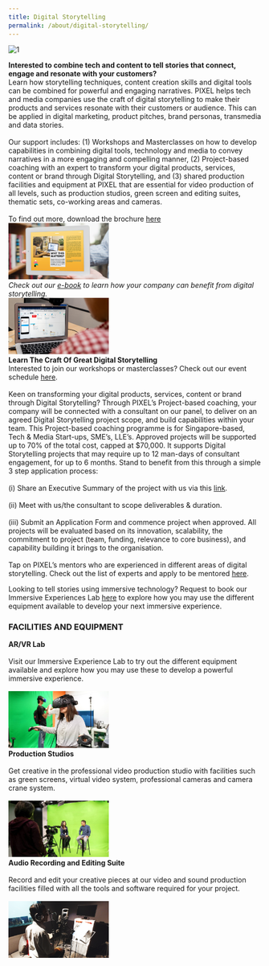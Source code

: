 ```yaml
---
title: Digital Storytelling
permalink: /about/digital-storytelling/
---
```

![1](/images/digital-storytelling/DS_Banner_1440x432.jpg)

<div class="row">
  <div class="column4">
    <b>Interested to combine tech and content to tell stories that connect, engage and resonate with your customers?</b><br><div class="spacer"> </div>
Learn how storytelling techniques, content creation skills and digital tools can be combined for powerful and engaging narratives. PIXEL helps tech and media companies use the craft of digital storytelling to make their products and services resonate with their customers or audience. This can be applied in digital marketing, product pitches, brand personas, transmedia and data stories.<br><br>
Our support includes: (1) Workshops and Masterclasses on how to develop capabilities in combining digital tools, technology and media to convey narratives in a more engaging and compelling manner, (2) Project-based coaching with an expert to transform your digital products, services, content or brand through Digital Storytelling, and (3) shared production facilities and equipment at PIXEL that are essential for video production of all levels, such as production studios, green screen and editing suites, thematic sets, co-working areas and cameras.<br><br>
    To find out more, download the brochure <a href="/files/PIXEL Brochure_DigitalStorytelling.pdf">here</a>
  </div>
  <div class="column5">
    <a href="/files/The_SME_Guide_to_DT_UIUX_DS-(FA).pdf" target="_blank"><img src="/images/design-thinking/04PIXELStarterKitImg.png" width="200"></a><br>
  <i>Check out our <a href="/files/The_SME_Guide_to_DT_UIUX_DS-(FA).pdf" target="_blank" >e-book</a> to learn how your company can benefit from digital storytelling.</i><br>
  </div>
       </div>
<div class="row"><div class="spacer1"> </div></div>       
<div class="row">
  <div class="column4">
    <img src="/images/digital-storytelling/DigitalStorytelling_Img2_770-x-430.png" width="200">
  </div>
  <div class="column5">
    <b>Learn The Craft Of Great Digital Storytelling</b><br>
    <div class="spacer"> </div>
    Interested to join our workshops or masterclasses? Check out our event schedule <a href="/events/">here</a>.<br><br>
    Keen on transforming your digital products, services, content or brand through Digital Storytelling? Through PIXEL’s Project-based coaching, your company will be connected with a consultant on our panel, to deliver on an agreed Digital Storytelling project scope, and build capabilities within your team. This Project-based coaching programme is for Singapore-based, Tech & Media Start-ups, SME’s, LLE’s. Approved projects will be supported up to 70% of the total cost, capped at $70,000. It supports Digital Storytelling projects that may require up to 12 man-days of consultant engagement, for up to 6 months. Stand to benefit from this through a simple 3 step application process: <br><br>(i) Share an Executive Summary of the project with us via this <a href="https://go.gov.sg/pbcstandard" target="_blank">link</a>.<br><br> (ii) Meet with us/the consultant to scope deliverables & duration. <br><br>(iii) Submit an Application Form and commence project when approved. All projects will be evaluated based on its innovation, scalability, the commitment to project (team, funding, relevance to core business), and capability building it brings to the organisation.
<br><br>
Tap on PIXEL’s mentors who are experienced in different areas of digital storytelling. Check out the list of experts and apply to be mentored <a href="/community/mentorship-programme/">here</a>.

Looking to tell stories using immersive technology? Request to book our Immersive Experiences Lab <a href="https://go.gov.sg/preqform" target="_blank">here</a> to explore how you may use the different equipment available to develop your next immersive experience. 
  </div></div>
<h3>FACILITIES AND EQUIPMENT</h3>

<div class="row">
  <div class="column">
    <div class="header"><b>AR/VR Lab</b></div><br>
    <div class="spacer"> </div>
    <div class="para">Visit our Immersive Experience Lab to try out the different equipment available and explore how you may use these to develop a powerful immersive experience.</div><br>
         <img src="/images/facilities/facilities-and-equipment/Immersive-Experiences-Lab_630-x-355.png" width="200">
  </div>
  <div class="column">
    <div class="header"><b>Production Studios</b></div><br>
    <div class="spacer"> </div>
    <div class="para">Get creative in the professional video production studio with facilities such as green screens, virtual video system, professional cameras and camera crane system.</div><br><img src="/images/facilities/facilities-and-equipment/IMG_8110-green-screen-2.jpg" width="200">
  </div>
  <div class="column">
    <div class="header"><b>Audio Recording and Editing Suite</b></div><br>
    <div class="spacer"> </div>
    <div class="para">Record and edit your creative pieces at our video and sound production facilities filled with all the tools and software required for your project.</div><br><img src="/images/facilities/facilities-and-equipment/Production-Room_630-x-355.png" width="200">
    </div>
       </div>
